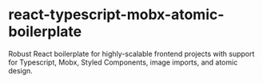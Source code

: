 # react-typescript-mobx-atomic-boilerplate
Robust React boilerplate for highly-scalable frontend projects with support for Typescript, Mobx, Styled Components, image imports, and atomic design.
